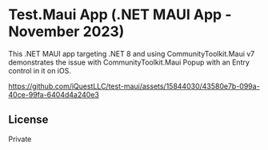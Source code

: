 # Test.Maui App (.NET MAUI App - November 2023)

This .NET MAUI app targeting .NET 8 and using CommunityToolkit.Maui v7 demonstrates the issue with CommunityToolkit.Maui Popup with an Entry control in it on iOS.


https://github.com/iQuestLLC/test-maui/assets/15844030/43580e7b-099a-40ce-99fa-6404d4a240e3



## License
Private
